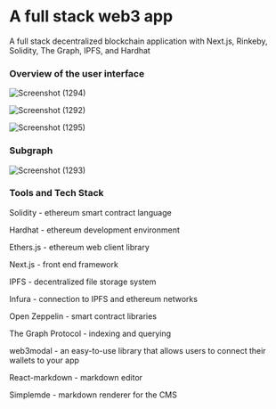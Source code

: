 # A full stack web3 app

A full stack decentralized blockchain application with Next.js, Rinkeby, Solidity, The Graph, IPFS, and Hardhat

### Overview of the user interface

![Screenshot (1294)](https://user-images.githubusercontent.com/67197664/169074829-ea2326da-a687-4486-a6cb-0667bc05b156.png)

![Screenshot (1292)](https://user-images.githubusercontent.com/67197664/169070165-2a663d34-cecf-4321-98de-6c5bbfe124ac.png)

![Screenshot (1295)](https://user-images.githubusercontent.com/67197664/169074974-663bd395-10ac-4d77-87d4-96d3089b204e.png)


### Subgraph 
![Screenshot (1293)](https://user-images.githubusercontent.com/67197664/169072706-1da3fe11-18b3-4e9d-a021-79162e42c09e.png)


### Tools and Tech Stack

Solidity - ethereum smart contract language

Hardhat - ethereum development environment

Ethers.js - ethereum web client library

Next.js - front end framework

IPFS - decentralized file storage system

Infura - connection to IPFS and ethereum networks

Open Zeppelin - smart contract libraries

The Graph Protocol - indexing and querying

web3modal - an easy-to-use library that allows users to connect their wallets to your app

React-markdown  - markdown editor 

Simplemde - markdown renderer for the CMS
